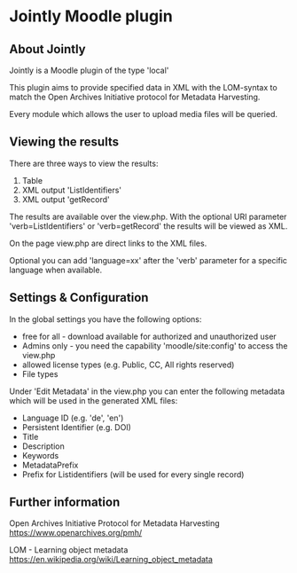 # Jointly Moodle plugin

## About Jointly

Jointly is a Moodle plugin of the type 'local'

This plugin aims to provide specified data in XML with the LOM-syntax to match the 
Open Archives Initiative protocol for Metadata Harvesting.

Every module which allows the user to upload media files will be queried.

## Viewing the results

There are three ways to view the results:

1. Table
2. XML output 'ListIdentifiers'
3. XML output 'getRecord'

The results are available over the view.php.
With the optional URI parameter 'verb=ListIdentifiers' or
'verb=getRecord' the results will be viewed as XML.

On the page view.php are direct links to the XML files.

Optional you can add 'language=xx' after the 'verb' parameter for a specific language when available.

## Settings & Configuration 

In the global settings you have the following options:

* free for all - download available for authorized and unauthorized user
* Admins only - you need the capability 'moodle/site:config' to access the view.php
* allowed license types (e.g. Public, CC, All rights reserved)
* File types


Under 'Edit Metadata' in the view.php you can enter the following metadata 
which will be used in the generated XML files:

* Language ID (e.g. 'de', 'en')
* Persistent Identifier (e.g. DOI)
* Title
* Description
* Keywords
* MetadataPrefix
* Prefix for  Listidentifiers (will be used for every single record)

## Further information

Open Archives Initiative Protocol for Metadata Harvesting
https://www.openarchives.org/pmh/

LOM - Learning object metadata
https://en.wikipedia.org/wiki/Learning_object_metadata




